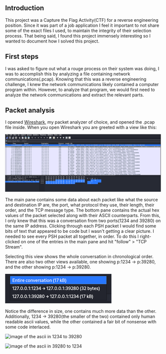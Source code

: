 ## Introduction
This project was a Capture the Flag Activity(CTF) for a reverse engineering position. Since it was part of a job application I feel it important to not share some of the exact files I used, to maintain the integrity of their selection process. That being said, I found this project immensely interesting so I wanted to document how I solved this project. 

## First steps
I was asked to figure out what a rouge process on their system was doing, I was to accomplish this by analyzing a file containing network communications(.pcap).
Knowing that this was a reverse engineering challenge, I knew the network communications likely contained a computer program within. However, to analyze that program, we would first need to analyze the network communications and extract the relevant parts.  

## Packet analysis
I opened [Wireshark](https://www.wireshark.org/), my packet analyzer of choice, and opened the .pcap file inside.
When you open Wireshark you are greeted with a view like this: 

![pcap Screenshot](./pcapScreenshot.png)

The main pane contains some data about each packet like what the source and destination IP are, the port, what protocol they use, their length, their order, and the TCP message type. 
The bottom pane contains the actual hex values of the packet selected along with their ASCII counterparts. From this, I only knew that this was a conversation from two ports(1234 and 39280) on the same IP address. Clicking through each PSH packet I would find some bits of text that appeared to be code but I wasn't getting a clear picture. I needed to see every PSH packet all together, in order. To do this I right-clicked on one of the entries in the main pane and hit "follow" > "TCP Stream". 

Selecting this view shows the whole conversation in chronological order. There are also two other views available, one showing p:1234 -> p:39280, and the other showing p:1234 -> p:39280. 

![The three views](./conversationView.png)

Notice the difference in size, one contains much more data than the other. Additionally, 1234 -> 39280(the smaller of the two) contained only human readable ascii values, while the other contained a fair bit of nonsense with some code interlaced. 

![image of the ascii in 1234 to 39280]()

![image of the ascii in 39280 to 1234]()
